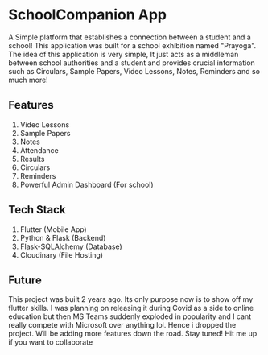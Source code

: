 # SchoolCompanion App

 A Simple platform that establishes a connection between a student and a school! This application was built for a school exhibition named "Prayoga". The idea of this application is very simple, It just acts as a middleman between school authorities and a student and provides crucial information such as Circulars, Sample Papers, Video Lessons, Notes, Reminders and so much more!
 
## Features
1. Video Lessons
2. Sample Papers
3. Notes
4. Attendance
5. Results
6. Circulars
7. Reminders
8. Powerful Admin Dashboard (For school)
 
 ## Tech Stack
 1. Flutter (Mobile App)
 2. Python & Flask (Backend)
 3. Flask-SQLAlchemy (Database)
 4. Cloudinary (File Hosting)
 
 ## Future
 This project was built 2 years ago. Its only purpose now is to show off my flutter skills. I was planning on releasing it during Covid as a side to online education but then MS Teams suddenly exploded in popularity and I cant really compete with Microsoft over anything lol. Hence i dropped the project. Will be adding more features down the road. Stay tuned! Hit me up if you want to collaborate
